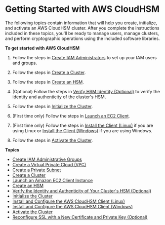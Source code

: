 # Getting Started with AWS CloudHSM<a name="getting-started"></a>

The following topics contain information that will help you create, initialize, and activate an AWS CloudHSM cluster\. After you complete the instructions included in these topics, you'll be ready to manage users, manage clusters, and perform cryptographic operations using the included software libraries\. 

**To get started with AWS CloudHSM**

1. Follow the steps in [Create IAM Administrators](create-iam-user.md) to set up your IAM users and groups\.

1. Follow the steps in [Create a Cluster](create-cluster.md)\.

1. Follow the steps in [Create an HSM](create-hsm.md)\.

1. \(Optional\) Follow the steps in [Verify HSM Identity \(Optional\)](verify-hsm-identity.md) to verify the identity and authenticity of the cluster's HSM\.

1. Follow the steps in [Initialize the Cluster](initialize-cluster.md)\.

1. \(First time only\) Follow the steps in [Launch an EC2 Client](launch-client-instance.md)\.

1. \(First time only\) Follow the steps in [Install the Client \(Linux\)](install-and-configure-client-linux.md) if you are using Linux or [Install the Client \(Windows\)](install-and-configure-client-win.md) if you are using Windows\. 

1. Follow the steps in [Activate the Cluster](activate-cluster.md)\.

**Topics**
+ [Create IAM Administrative Groups](create-iam-user.md)
+ [Create a Virtual Private Cloud \(VPC\)](create-vpc.md)
+ [Create a Private Subnet](create-subnets.md)
+ [Create a Cluster](create-cluster.md)
+ [Launch an Amazon EC2 Client Instance](launch-client-instance.md)
+ [Create an HSM](create-hsm.md)
+ [Verify the Identity and Authenticity of Your Cluster's HSM \(Optional\)](verify-hsm-identity.md)
+ [Initialize the Cluster](initialize-cluster.md)
+ [Install and Configure the AWS CloudHSM Client \(Linux\)](install-and-configure-client-linux.md)
+ [Install and Configure the AWS CloudHSM Client \(Windows\)](install-and-configure-client-win.md)
+ [Activate the Cluster](activate-cluster.md)
+ [Reconfigure SSL with a New Certificate and Private Key \(Optional\)](getting-started-ssl.md)